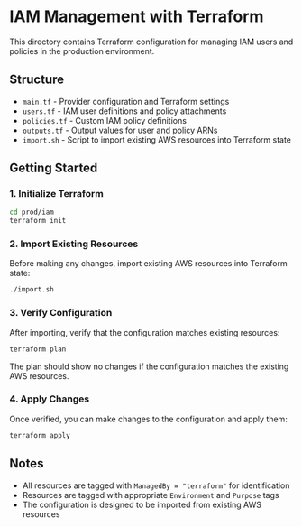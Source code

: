 # IAM Management with Terraform

This directory contains Terraform configuration for managing IAM users and policies in the production environment.

## Structure

- `main.tf` - Provider configuration and Terraform settings
- `users.tf` - IAM user definitions and policy attachments
- `policies.tf` - Custom IAM policy definitions
- `outputs.tf` - Output values for user and policy ARNs
- `import.sh` - Script to import existing AWS resources into Terraform state

## Getting Started

### 1. Initialize Terraform

```bash
cd prod/iam
terraform init
```

### 2. Import Existing Resources

Before making any changes, import existing AWS resources into Terraform state:

```bash
./import.sh
```

### 3. Verify Configuration

After importing, verify that the configuration matches existing resources:

```bash
terraform plan
```

The plan should show no changes if the configuration matches the existing AWS resources.

### 4. Apply Changes

Once verified, you can make changes to the configuration and apply them:

```bash
terraform apply
```

## Notes

- All resources are tagged with `ManagedBy = "terraform"` for identification
- Resources are tagged with appropriate `Environment` and `Purpose` tags
- The configuration is designed to be imported from existing AWS resources
